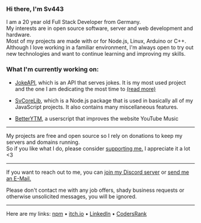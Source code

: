 <!-- Pro Tip: to create a page like this just create a public repo with your username as its name :) -->

### Hi there, I'm Sv443
I am a 20 year old Full Stack Developer from Germany.  
My interests are in open source software, server and web development and hardware.  
Most of my projects are made with or for Node.js, Linux, Arduino or C++.  
Although I love working in a familiar environment, I'm always open to try out new technologies and want to continue learning and improving my skills.  
  
### What I'm currently working on:
- [JokeAPI](https://github.com/Sv443/JokeAPI), which is an API that serves jokes. It is my most used project and the one I am dedicating the most time to [(read more)](https://jokeapi.dev)
<!-- - [Townly](https://github.com/Sv443/Townly) - I've challenged myself to create a city building game in the command line, with an accompanying game engine, [Teng.](https://github.com/Sv443/Teng)
-->
- [SvCoreLib](https://github.com/Sv443-Network/SvCoreLib), which is a Node.js package that is used in basically all of my JavaScript projects. It also contains many miscellaneous features.

- [BetterYTM](https://github.com/Sv443/BetterYTM), a userscript that improves the website YouTube Music

---

My projects are free and open source so I rely on donations to keep my servers and domains running.  
So if you like what I do, please consider [supporting me.](https://github.com/sponsors/Sv443) I appreciate it a lot <3  

---

If you want to reach out to me, you can [join my Discord server](https://dc.sv443.net/) or [send me an E-Mail.](mailto:%63%6F%6E%74%61%63%74%40%73%76%34%34%33%2E%6E%65%74)  
  
Please don't contact me with any job offers, shady business requests or otherwise unsolicited messages, you will be ignored.  

---

Here are my links: [npm](https://www.npmjs.com/~sv443) • [itch.io](https://sv443.itch.io/) • [LinkedIn](https://www.linkedin.com/in/sven-fehler/) • [CodersRank](https://profile.codersrank.io/user/sv443)  
